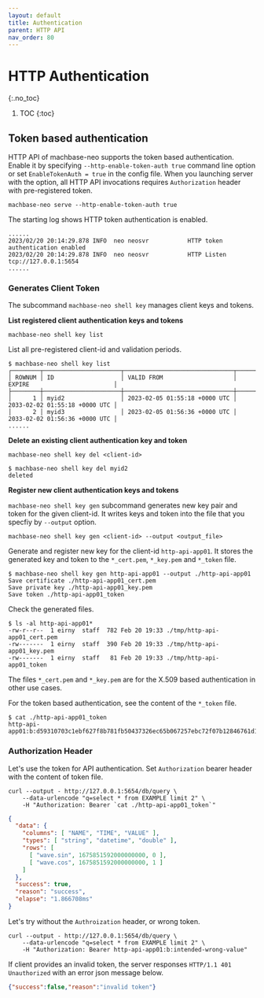 ```yaml
---
layout: default
title: Authentication
parent: HTTP API
nav_order: 80
---
```


# HTTP Authentication
{:.no_toc}

1. TOC
{:toc}

## Token based authentication

HTTP API of machbase-neo supports the token based authentication.
Enable it by specifying `--http-enable-token-auth true` command line option or set `EnableTokenAuth = true` in the config file. When you launching server with the option, all HTTP API invocations requires `Authorization` header with pre-registered token.

```
machbase-neo serve --http-enable-token-auth true
```

The starting log shows HTTP token authentication is enabled.

```
......
2023/02/20 20:14:29.878 INFO  neo neosvr           HTTP token authentication enabled
2023/02/20 20:14:29.878 INFO  neo neosvr           HTTP Listen tcp://127.0.0.1:5654
......
```

### Generates Client Token

The subcommand `machbase-neo shell key` manages client keys and tokens.

**List registered client authentication keys and tokens**

```
machbase-neo shell key list
```

List all pre-registered client-id and validation periods.

```
$ machbase-neo shell key list
┌────────┬──────────────────────┬───────────────────────────────┬───────────────────────────────┐
│ ROWNUM │ ID                   │ VALID FROM                    │ EXPIRE                        │
├────────┼──────────────────────┼───────────────────────────────┼───────────────────────────────┤
│      1 │ myid2                │ 2023-02-05 01:55:18 +0000 UTC │ 2033-02-02 01:55:18 +0000 UTC │
│      2 │ myid3                │ 2023-02-05 01:56:36 +0000 UTC │ 2033-02-02 01:56:36 +0000 UTC │
......
```

**Delete an existing client authentication key and token**

```
machbase-neo shell key del <client-id>
```

```
$ machbase-neo shell key del myid2
deleted
```

**Register new client authentication keys and tokens**

`machbase-neo shell key gen` subcommand generates new key pair and token for the given client-id.
It writes keys and token into the file that you specfiy by `--output` option.

```
machbase-neo shell key gen <client-id> --output <output_file>
```

Generate and register new key for the client-id `http-api-app01`. It stores the generated key and token to the `*_cert.pem`, `*_key.pem` and `*_token` file.

```
$ machbase-neo shell key gen http-api-app01 --output ./http-api-app01 
Save certificate ./http-api-app01_cert.pem
Save private key ./http-api-app01_key.pem
Save token ./http-api-app01_token
```

Check the generated files.

```
$ ls -al http-api-app01*
-rw-r--r--  1 eirny  staff  782 Feb 20 19:33 ./tmp/http-api-app01_cert.pem
-rw-------  1 eirny  staff  390 Feb 20 19:33 ./tmp/http-api-app01_key.pem
-rw-------  1 eirny  staff   81 Feb 20 19:33 ./tmp/http-api-app01_token
```

The files `*_cert.pem` and `*_key.pem` are for the X.509 based authentication in other use cases.

For the token based authentication, see the content of the `*_token` file.

```
$ cat ./http-api-app01_token 
http-api-app01:b:d59310703c1ebf627f8b781fb50437326ec65b067257ebc72f07b12846761d17   
```

### Authorization Header

Let's use the token for API authentication. Set `Authorization` bearer header with the content of token file.

```
curl --output - http://127.0.0.1:5654/db/query \
    --data-urlencode "q=select * from EXAMPLE limit 2" \
    -H "Authorization: Bearer `cat ./http-api-app01_token`"
```

```json
{
  "data": {
    "columns": [ "NAME", "TIME", "VALUE" ],
    "types": [ "string", "datetime", "double" ],
    "rows": [
      [ "wave.sin", 1675851592000000000, 0 ],
      [ "wave.cos", 1675851592000000000, 1 ]
    ]
  },
  "success": true,
  "reason": "success",
  "elapse": "1.866708ms"
}
```

Let's try without the `Authroization` header, or wrong token.

```
curl --output - http://127.0.0.1:5654/db/query \
    --data-urlencode "q=select * from EXAMPLE limit 2" \
    -H "Authorization: Bearer http-api-app01:b:intended-wrong-value"
```

If client provides an invalid token, the server responses `HTTP/1.1 401 Unauthorized` with an error json message below.

```json
{"success":false,"reason":"invalid token"}
```